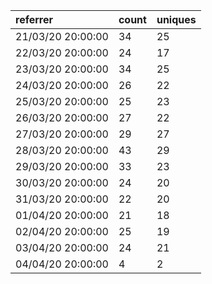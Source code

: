 | referrer          | count | uniques |
| :---------------- | :---- | :------ |
| 21/03/20 20:00:00 | 34    | 25      |
| 22/03/20 20:00:00 | 24    | 17      |
| 23/03/20 20:00:00 | 34    | 25      |
| 24/03/20 20:00:00 | 26    | 22      |
| 25/03/20 20:00:00 | 25    | 23      |
| 26/03/20 20:00:00 | 27    | 22      |
| 27/03/20 20:00:00 | 29    | 27      |
| 28/03/20 20:00:00 | 43    | 29      |
| 29/03/20 20:00:00 | 33    | 23      |
| 30/03/20 20:00:00 | 24    | 20      |
| 31/03/20 20:00:00 | 22    | 20      |
| 01/04/20 20:00:00 | 21    | 18      |
| 02/04/20 20:00:00 | 25    | 19      |
| 03/04/20 20:00:00 | 24    | 21      |
| 04/04/20 20:00:00 | 4     | 2       |